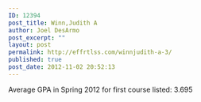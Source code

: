 ```yaml
---
ID: 12394
post_title: Winn,Judith A
author: Joel DesArmo
post_excerpt: ""
layout: post
permalink: http://effrtlss.com/winnjudith-a-3/
published: true
post_date: 2012-11-02 20:52:13
---
```

<p>Average GPA in Spring 2012 for first course listed: 3.695</p>